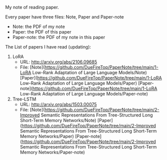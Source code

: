 My note of reading paper.



Every paper have three files: Note, Paper and Paper-note

- Note: the PDF of my note
- Paper: the PDF of this paper
- Paper-note: the PDF of my note in this paper



The List of papers I have read (updating): 

1. LoRA
   - URL: http://arxiv.org/abs/2106.09685
   - File:  [Note](https://github.com/DueFireTop/PaperNote/tree/main/1-LoRA Low-Rank Adaptation of Large Language Models/Note)  [Paper](https://github.com/DueFireTop/PaperNote/tree/main/1-LoRA Low-Rank Adaptation of Large Language Models/Paper)  [Paper-note](https://github.com/DueFireTop/PaperNote/tree/main/1-LoRA Low-Rank Adaptation of Large Language Models/Paper-note) 
2. Tree-LSTM
   - URL: http://arxiv.org/abs/1503.00075
   - File:  [Note](https://github.com/DueFireTop/PaperNote/tree/main/2-Improved Semantic Representations From Tree-Structured Long Short-Term Memory Networks/Note)  [Paper](https://github.com/DueFireTop/PaperNote/tree/main/2-Improved Semantic Representations From Tree-Structured Long Short-Term Memory Networks/Paper)  [Paper-note](https://github.com/DueFireTop/PaperNote/tree/main/2-Improved Semantic Representations From Tree-Structured Long Short-Term Memory Networks/Paper-note) 
